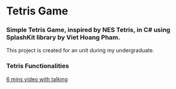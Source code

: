 # Tetris Game

### Simple Tetris Game, inspired by NES Tetris, in C# using SplashKit library by Viet Hoang Pham. 

This project is created for an unit during my undergraduate.

### Tetris Functionalities
[6 mins video with talking](https://drive.google.com/file/d/1GK1tSVRb80M0J5ckxRpsm1i2wdEY3yGN/view?usp=sharing)
